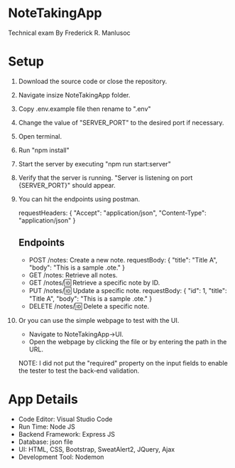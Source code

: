 # NoteTakingApp
Technical exam
By Frederick R. Manlusoc

# Setup
1. Download the source code or close the repository.
2. Navigate insize NoteTakingApp folder.
3. Copy .env.example file then rename to ".env"
4. Change the value of "SERVER_PORT" to the desired port if necessary.
6. Open terminal.
7. Run "npm install"
8. Start the server by executing "npm run start:server"
9. Verify that the server is running. "Server is listening on port {SERVER_PORT}" should appear.
10. You can hit the endpoints using postman.
    
    requestHeaders: {
      "Accept": "application/json",
      "Content-Type": "application/json"
    }
    ## Endpoints
    - POST /notes: Create a new note.
        requestBody: {
          "title": "Title A",
          "body": "This is a sample .ote."
        }
    - GET /notes: Retrieve all notes.
    - GET /notes/:id: Retrieve a specific note by ID.
    - PUT /notes/:id: Update a specific note.
        requestBody: {
          "id": 1,
          "title": "Title A",
          "body": "This is a sample .ote."
        }
    - DELETE /notes/:id: Delete a specific note.
   
12. Or you can use the simple webpage to test with the UI.
    - Navigate to NoteTakingApp->UI.
    - Open the webpage by clicking the file or by entering the path in the URL.

    NOTE: I did not put the "required" property on the input fields to enable the tester to test the back-end validation.


# App Details
- Code Editor: Visual Studio Code
- Run Time: Node JS
- Backend Framework: Express JS
- Database: json file
- UI: HTML, CSS, Bootstrap, SweatAlert2, JQuery, Ajax
- Development Tool: Nodemon
